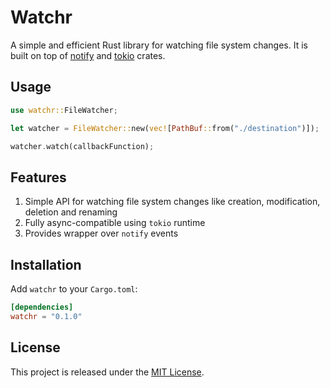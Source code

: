 # Watchr

A simple and efficient Rust library for watching file system changes. It is built on top of [notify](https://github.com/notify-rs/notify) and [tokio](https://tokio.rs) crates.

## Usage

```rust
use watchr::FileWatcher;

let watcher = FileWatcher::new(vec![PathBuf::from("./destination")]);

watcher.watch(callbackFunction);
```

## Features

1. Simple API for watching file system changes like creation, modification, deletion and renaming
2. Fully async-compatible using `tokio` runtime
3. Provides wrapper over `notify` events

## Installation

Add `watchr` to your `Cargo.toml`:

```toml
[dependencies]
watchr = "0.1.0"
```

## License

This project is released under the [MIT License](LICENSE).
